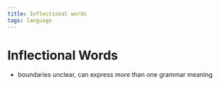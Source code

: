 ```yaml
---
title: Inflectional words
tags: language
---
```


# Inflectional Words
- boundaries unclear, can express more than one grammar meaning


























































































